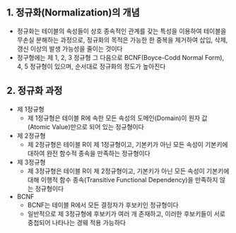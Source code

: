 ## 1. 정규화(Normalization)의 개념
- 정규화는 테이블의 속성들이 상호 종속적인 관계를 갖는 특성을 이용하여 테이블을 무손실 분해하는 과정으로, 정규화의 목적은 가능한 한 중복을 제거하여 삽입, 삭제, 갱신 이상의 발생 가능성을 줄이는 것이다
- 정구형에는 제 1, 2, 3 정규형 그 다음으로 BCNF(Boyce-Codd Normal Form), 4, 5 정규형이 있으며, 순서대로 정규화의 정도가 높아진다

## 2. 정규화 과정
- 제 1정규형
  - 제 1정규형은 테이블 R에 속한 모든 속성의 도메인(Domain)이 원자 값(Atomic Value)만으로 되어 있는 정규형이다
- 제 2정규형
  - 제 2정규형은 테이블 R이 제 1정규형이고, 기본키가 아닌 모든 속성이 기본키에 대하여 완전 함수적 종속을 만족하는 정규형이다
- 제 3정규형
  - 제 3정규형은 테이블 R이 제 2정규형이고, 기본키가 아닌 모든 속성이 기본키에 대해 이행적 함수 종속(Transitive Functional Dependency)을 만족하지 않는 정규형이다
- BCNF
  - BCNF는 테이블 R에서 모든 결정자가 후보키인 정규형이다
  - 일반적으로 제 3정규형에 후보키가 여러 개 존재하고, 이러한 후보키들이 서로 중첩되어 나타나는 경웨 적용 가능하다